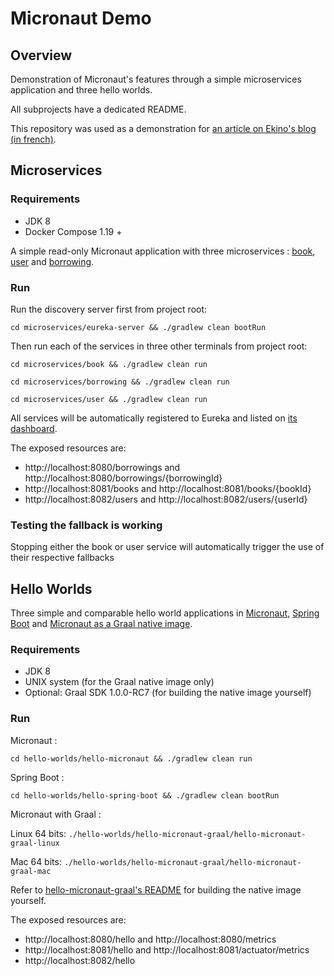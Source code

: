 # Micronaut Demo

## Overview

Demonstration of Micronaut's features through a simple microservices application and three hello worlds.

All subprojects have a dedicated README.

This repository was used as a demonstration for [an article on Ekino's blog (in french)](https://www.ekino.com/micronaut-le-microframework-pour-microservices/).

## Microservices

### Requirements

* JDK 8
* Docker Compose 1.19 +

A simple read-only Micronaut application with three microservices : [book](microservices/book), [user](microservices/user) and [borrowing](microservices/borrowing).

### Run

Run the discovery server first from project root:

`cd microservices/eureka-server && ./gradlew clean bootRun`

Then run each of the services in three other terminals from project root:

`cd microservices/book && ./gradlew clean run`

`cd microservices/borrowing && ./gradlew clean run`

`cd microservices/user && ./gradlew clean run`

All services will be automatically registered to Eureka and listed on [its dashboard](http://localhost:8761).

The exposed resources are:

* http://localhost:8080/borrowings and http://localhost:8080/borrowings/{borrowingId}
* http://localhost:8081/books and http://localhost:8081/books/{bookId}
* http://localhost:8082/users and http://localhost:8082/users/{userId}

### Testing the fallback is working

Stopping either the book or user service will automatically trigger the use of their respective fallbacks

## Hello Worlds

Three simple and comparable hello world applications in [Micronaut](hello-worlds/hello-micronaut), [Spring Boot](hello-worlds/hello-spring-boot) and [Micronaut as a Graal native image](hello-worlds/hello-micronaut-graal).

### Requirements

* JDK 8
* UNIX system (for the Graal native image only)
* Optional: Graal SDK 1.0.0-RC7 (for building the native image yourself)

### Run

Micronaut :

`cd hello-worlds/hello-micronaut && ./gradlew clean run`

Spring Boot :

`cd hello-worlds/hello-spring-boot && ./gradlew clean bootRun`

Micronaut with Graal :

Linux 64 bits: `./hello-worlds/hello-micronaut-graal/hello-micronaut-graal-linux`

Mac 64 bits: `./hello-worlds/hello-micronaut-graal/hello-micronaut-graal-mac`

Refer to [hello-micronaut-graal's README](hello-worlds/hello-micronaut-graal/README.md) for building the native image yourself.


The exposed resources are:

* http://localhost:8080/hello and http://localhost:8080/metrics
* http://localhost:8081/hello and http://localhost:8081/actuator/metrics
* http://localhost:8082/hello
